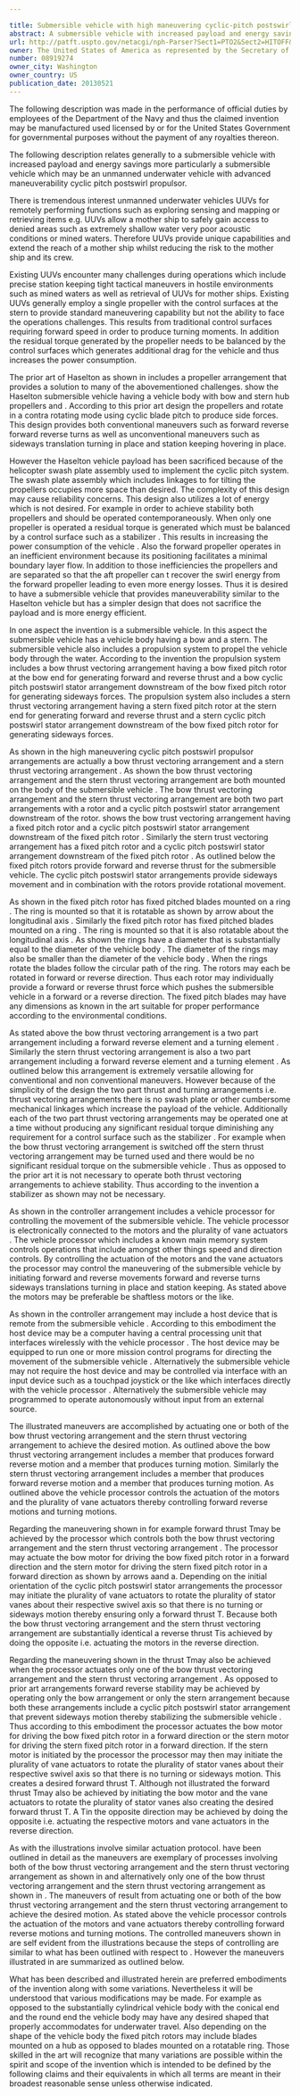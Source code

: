 ```yaml
---

title: Submersible vehicle with high maneuvering cyclic-pitch postswirl propulsors
abstract: A submersible vehicle with increased payload and energy savings, more particularly, a submersible vehicle, which may be an unmanned underwater vehicle, with high maneuvering cyclic-pitch postswirl propulsors. The high maneuvering cyclic-pitch postswirl propulsor arrangements are a bow thrust vectoring arrangement and a stern thrust vectoring arrangement. The bow thrust vectoring arrangement is a two-part arrangement having a forward/reverse element and a turning element. Similarly, the stern thrust vectoring arrangement is also a two-part arrangement having a forward/reverse element and a turning element.
url: http://patft.uspto.gov/netacgi/nph-Parser?Sect1=PTO2&Sect2=HITOFF&p=1&u=%2Fnetahtml%2FPTO%2Fsearch-adv.htm&r=1&f=G&l=50&d=PALL&S1=08919274&OS=08919274&RS=08919274
owner: The United States of America as represented by the Secretary of the Navy
number: 08919274
owner_city: Washington
owner_country: US
publication_date: 20130521
---
```

The following description was made in the performance of official duties by employees of the Department of the Navy and thus the claimed invention may be manufactured used licensed by or for the United States Government for governmental purposes without the payment of any royalties thereon.

The following description relates generally to a submersible vehicle with increased payload and energy savings more particularly a submersible vehicle which may be an unmanned underwater vehicle with advanced maneuverability cyclic pitch postswirl propulsor.

There is tremendous interest unmanned underwater vehicles UUVs for remotely performing functions such as exploring sensing and mapping or retrieving items e.g. UUVs allow a mother ship to safely gain access to denied areas such as extremely shallow water very poor acoustic conditions or mined waters. Therefore UUVs provide unique capabilities and extend the reach of a mother ship whilst reducing the risk to the mother ship and its crew.

Existing UUVs encounter many challenges during operations which include precise station keeping tight tactical maneuvers in hostile environments such as mined waters as well as retrieval of UUVs for mother ships. Existing UUVs generally employ a single propeller with the control surfaces at the stern to provide standard maneuvering capability but not the ability to face the operations challenges. This results from traditional control surfaces requiring forward speed in order to produce turning moments. In addition the residual torque generated by the propeller needs to be balanced by the control surfaces which generates additional drag for the vehicle and thus increases the power consumption.

The prior art of Haselton as shown in includes a propeller arrangement that provides a solution to many of the abovementioned challenges. show the Haselton submersible vehicle having a vehicle body with bow and stern hub propellers and . According to this prior art design the propellers and rotate in a contra rotating mode using cyclic blade pitch to produce side forces. This design provides both conventional maneuvers such as forward reverse forward reverse turns as well as unconventional maneuvers such as sideways translation turning in place and station keeping hovering in place.

However the Haselton vehicle payload has been sacrificed because of the helicopter swash plate assembly used to implement the cyclic pitch system. The swash plate assembly which includes linkages to for tilting the propellers occupies more space than desired. The complexity of this design may cause reliability concerns. This design also utilizes a lot of energy which is not desired. For example in order to achieve stability both propellers and should be operated contemporaneously. When only one propeller is operated a residual torque is generated which must be balanced by a control surface such as a stabilizer . This results in increasing the power consumption of the vehicle . Also the forward propeller operates in an inefficient environment because its positioning facilitates a minimal boundary layer flow. In addition to those inefficiencies the propellers and are separated so that the aft propeller can t recover the swirl energy from the forward propeller leading to even more energy losses. Thus it is desired to have a submersible vehicle that provides maneuverability similar to the Haselton vehicle but has a simpler design that does not sacrifice the payload and is more energy efficient.

In one aspect the invention is a submersible vehicle. In this aspect the submersible vehicle has a vehicle body having a bow and a stern. The submersible vehicle also includes a propulsion system to propel the vehicle body through the water. According to the invention the propulsion system includes a bow thrust vectoring arrangement having a bow fixed pitch rotor at the bow end for generating forward and reverse thrust and a bow cyclic pitch postswirl stator arrangement downstream of the bow fixed pitch rotor for generating sideways forces. The propulsion system also includes a stern thrust vectoring arrangement having a stern fixed pitch rotor at the stern end for generating forward and reverse thrust and a stern cyclic pitch postswirl stator arrangement downstream of the bow fixed pitch rotor for generating sideways forces.

As shown in the high maneuvering cyclic pitch postswirl propulsor arrangements are actually a bow thrust vectoring arrangement and a stern thrust vectoring arrangement . As shown the bow thrust vectoring arrangement and the stern thrust vectoring arrangement are both mounted on the body of the submersible vehicle . The bow thrust vectoring arrangement and the stern thrust vectoring arrangement are both two part arrangements with a rotor and a cyclic pitch postswirl stator arrangement downstream of the rotor. shows the bow trust vectoring arrangement having a fixed pitch rotor and a cyclic pitch postswirl stator arrangement downstream of the fixed pitch rotor . Similarly the stern trust vectoring arrangement has a fixed pitch rotor and a cyclic pitch postswirl stator arrangement downstream of the fixed pitch rotor . As outlined below the fixed pitch rotors provide forward and reverse thrust for the submersible vehicle. The cyclic pitch postswirl stator arrangements provide sideways movement and in combination with the rotors provide rotational movement.

As shown in the fixed pitch rotor has fixed pitched blades mounted on a ring . The ring is mounted so that it is rotatable as shown by arrow about the longitudinal axis . Similarly the fixed pitch rotor has fixed pitched blades mounted on a ring . The ring is mounted so that it is also rotatable about the longitudinal axis . As shown the rings have a diameter that is substantially equal to the diameter of the vehicle body . The diameter of the rings may also be smaller than the diameter of the vehicle body . When the rings rotate the blades follow the circular path of the ring. The rotors may each be rotated in forward or reverse direction. Thus each rotor may individually provide a forward or reverse thrust force which pushes the submersible vehicle in a forward or a reverse direction. The fixed pitch blades may have any dimensions as known in the art suitable for proper performance according to the environmental conditions.

As stated above the bow thrust vectoring arrangement is a two part arrangement including a forward reverse element and a turning element . Similarly the stern thrust vectoring arrangement is also a two part arrangement including a forward reverse element and a turning element . As outlined below this arrangement is extremely versatile allowing for conventional and non conventional maneuvers. However because of the simplicity of the design the two part thrust and turning arrangements i.e. thrust vectoring arrangements there is no swash plate or other cumbersome mechanical linkages which increase the payload of the vehicle. Additionally each of the two part thrust vectoring arrangements may be operated one at a time without producing any significant residual torque diminishing any requirement for a control surface such as the stabilizer . For example when the bow thrust vectoring arrangement is switched off the stern thrust vectoring arrangement may be turned used and there would be no significant residual torque on the submersible vehicle . Thus as opposed to the prior art it is not necessary to operate both thrust vectoring arrangements to achieve stability. Thus according to the invention a stabilizer as shown may not be necessary.

As shown in the controller arrangement includes a vehicle processor for controlling the movement of the submersible vehicle. The vehicle processor is electronically connected to the motors and the plurality of vane actuators . The vehicle processor which includes a known main memory system controls operations that include amongst other things speed and direction controls. By controlling the actuation of the motors and the vane actuators the processor may control the maneuvering of the submersible vehicle by initiating forward and reverse movements forward and reverse turns sideways translations turning in place and station keeping. As stated above the motors may be preferable be shaftless motors or the like.

As shown in the controller arrangement may include a host device that is remote from the submersible vehicle . According to this embodiment the host device may be a computer having a central processing unit that interfaces wirelessly with the vehicle processor . The host device may be equipped to run one or more mission control programs for directing the movement of the submersible vehicle . Alternatively the submersible vehicle may not require the host device and may be controlled via interface with an input device such as a touchpad joystick or the like which interfaces directly with the vehicle processor . Alternatively the submersible vehicle may programmed to operate autonomously without input from an external source.

The illustrated maneuvers are accomplished by actuating one or both of the bow thrust vectoring arrangement and the stern thrust vectoring arrangement to achieve the desired motion. As outlined above the bow thrust vectoring arrangement includes a member that produces forward reverse motion and a member that produces turning motion. Similarly the stern thrust vectoring arrangement includes a member that produces forward reverse motion and a member that produces turning motion. As outlined above the vehicle processor controls the actuation of the motors and the plurality of vane actuators thereby controlling forward reverse motions and turning motions.

Regarding the maneuvering shown in for example forward thrust Tmay be achieved by the processor which controls both the bow thrust vectoring arrangement and the stern thrust vectoring arrangement . The processor may actuate the bow motor for driving the bow fixed pitch rotor in a forward direction and the stern motor for driving the stern fixed pitch rotor in a forward direction as shown by arrows aand a. Depending on the initial orientation of the cyclic pitch postswirl stator arrangements the processor may initiate the plurality of vane actuators to rotate the plurality of stator vanes about their respective swivel axis so that there is no turning or sideways motion thereby ensuring only a forward thrust T. Because both the bow thrust vectoring arrangement and the stern thrust vectoring arrangement are substantially identical a reverse thrust Tis achieved by doing the opposite i.e. actuating the motors in the reverse direction.

Regarding the maneuvering shown in the thrust Tmay also be achieved when the processor actuates only one of the bow thrust vectoring arrangement and the stern thrust vectoring arrangement . As opposed to prior art arrangements forward reverse stability may be achieved by operating only the bow arrangement or only the stern arrangement because both these arrangements include a cyclic pitch postswirl stator arrangement that prevent sideways motion thereby stabilizing the submersible vehicle . Thus according to this embodiment the processor actuates the bow motor for driving the bow fixed pitch rotor in a forward direction or the stern motor for driving the stern fixed pitch rotor in a forward direction. If the stern motor is initiated by the processor the processor may then may initiate the plurality of vane actuators to rotate the plurality of stator vanes about their respective swivel axis so that there is no turning or sideways motion. This creates a desired forward thrust T. Although not illustrated the forward thrust Tmay also be achieved by initiating the bow motor and the vane actuators to rotate the plurality of stator vanes also creating the desired forward thrust T. A Tin the opposite direction may be achieved by doing the opposite i.e. actuating the respective motors and vane actuators in the reverse direction.

As with the illustrations involve similar actuation protocol. have been outlined in detail as the maneuvers are exemplary of processes involving both of the bow thrust vectoring arrangement and the stern thrust vectoring arrangement as shown in and alternatively only one of the bow thrust vectoring arrangement and the stern thrust vectoring arrangement as shown in . The maneuvers of result from actuating one or both of the bow thrust vectoring arrangement and the stern thrust vectoring arrangement to achieve the desired motion. As stated above the vehicle processor controls the actuation of the motors and vane actuators thereby controlling forward reverse motions and turning motions. The controlled maneuvers shown in are self evident from the illustrations because the steps of controlling are similar to what has been outlined with respect to . However the maneuvers illustrated in are summarized as outlined below.

What has been described and illustrated herein are preferred embodiments of the invention along with some variations. Nevertheless it will be understood that various modifications may be made. For example as opposed to the substantially cylindrical vehicle body with the conical end and the round end the vehicle body may have any desired shaped that properly accommodates for underwater travel. Also depending on the shape of the vehicle body the fixed pitch rotors may include blades mounted on a hub as opposed to blades mounted on a rotatable ring. Those skilled in the art will recognize that many variations are possible within the spirit and scope of the invention which is intended to be defined by the following claims and their equivalents in which all terms are meant in their broadest reasonable sense unless otherwise indicated.

